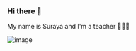 ### Hi there 👋

My name is Suraya and I'm a teacher 👩🏻‍🏫

![image](https://user-images.githubusercontent.com/108646990/183239827-6ed15477-3ce0-46af-9ffe-6d5030ee6472.png)


<!--
**shh-algo-my/shh-algo-my** is a ✨ _special_ ✨ repository because its `README.md` (this file) appears on your GitHub profile.

Here are some ideas to get you started:

- 🔭 I’m currently working on ...
- 🌱 I’m currently learning ...
- 👯 I’m looking to collaborate on ...
- 🤔 I’m looking for help with ...
- 💬 Ask me about ...
- 📫 How to reach me: ...
- 😄 Pronouns: ...
- ⚡ Fun fact: ...
-->
